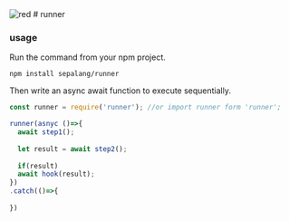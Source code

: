 <img class="badge-img" src="https://img.shields.io/badge/build-faild-red.svg?longCache=true" alt="red">
# runner


### usage
Run the command from your npm project.
```
npm install sepalang/runner
```

Then write an async await function to execute sequentially.
```js
const runner = require('runner'); //or import runner form 'runner';

runner(asnyc ()=>{
  await step1();
  
  let result = await step2();
  
  if(result)
  await hook(result);
})
.catch(()=>{
  
})